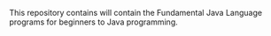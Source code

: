 This repository contains will contain the Fundamental Java Language<br>
programs for beginners to Java programming.
